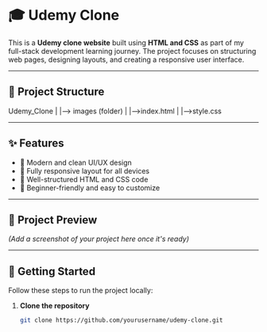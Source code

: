 # 🎓 Udemy Clone

This is a **Udemy clone website** built using **HTML and CSS** as part of my full-stack development learning journey. The project focuses on structuring web pages, designing layouts, and creating a responsive user interface.

---

## 📂 Project Structure

Udemy_Clone
|
|--> images (folder)
|
|-->index.html
|
|-->style.css


---

## ✨ Features  

- 🎨 Modern and clean UI/UX design  
- 📱 Fully responsive layout for all devices  
- 🔹 Well-structured HTML and CSS code  
- 🚀 Beginner-friendly and easy to customize  

---

## 📸 Project Preview  

*(Add a screenshot of your project here once it's ready)*  

---

## 🚀 Getting Started  

Follow these steps to run the project locally:  

1. **Clone the repository**  
   ```bash
   git clone https://github.com/yourusername/udemy-clone.git
